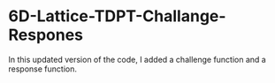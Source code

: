 # 6D-Lattice-TDPT-Challange-Respones
In this updated version of the code, I added a challenge function and a response function.
